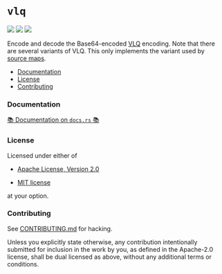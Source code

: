 # `vlq`

[![](https://docs.rs/vlq/badge.svg)](https://docs.rs/vlq/) [![](https://img.shields.io/crates/v/vlq.svg)](https://crates.io/crates/vlq) [![](https://img.shields.io/crates/d/vlq.png)](https://crates.io/crates/vlq)

Encode and decode the Base64-encoded [VLQ](https://en.wikipedia.org/wiki/Variable-length_quantity)
encoding.  Note that there are several variants of VLQ.  This only
implements the variant used by [source maps](https://github.com/mozilla/source-map).

* [Documentation](#documentation)
* [License](#license)
* [Contributing](#contributing)

### Documentation

[📚 Documentation on `docs.rs` 📚][docs]

[docs]: https://docs.rs/vlq

### License

Licensed under either of

 * [Apache License, Version 2.0](http://www.apache.org/licenses/LICENSE-2.0)

 * [MIT license](http://opensource.org/licenses/MIT)

at your option.

### Contributing

See
[CONTRIBUTING.md](https://github.com/fitzgen/vlq/blob/master/CONTRIBUTING.md)
for hacking.

Unless you explicitly state otherwise, any contribution intentionally submitted
for inclusion in the work by you, as defined in the Apache-2.0 license, shall be
dual licensed as above, without any additional terms or conditions.
